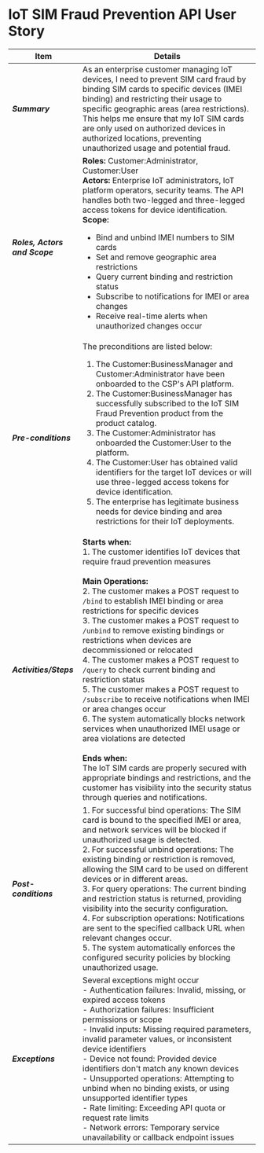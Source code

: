 # IoT SIM Fraud Prevention API User Story

| **Item** | **Details** |
| ---- | ------- |
| ***Summary*** | As an enterprise customer managing IoT devices, I need to prevent SIM card fraud by binding SIM cards to specific devices (IMEI binding) and restricting their usage to specific geographic areas (area restrictions). This helps me ensure that my IoT SIM cards are only used on authorized devices in authorized locations, preventing unauthorized usage and potential fraud. |
| ***Roles, Actors and Scope*** | **Roles:** Customer:Administrator, Customer:User<br> **Actors:** Enterprise IoT administrators, IoT platform operators, security teams. The API handles both two-legged and three-legged access tokens for device identification.<br> **Scope:** <ul><li>Bind and unbind IMEI numbers to SIM cards</li><li>Set and remove geographic area restrictions</li><li>Query current binding and restriction status</li><li>Subscribe to notifications for IMEI or area changes</li><li>Receive real-time alerts when unauthorized changes occur</li></ul> |
| ***Pre-conditions*** |The preconditions are listed below:<br><ol><li>The Customer:BusinessManager and Customer:Administrator have been onboarded to the CSP's API platform.</li><li>The Customer:BusinessManager has successfully subscribed to the IoT SIM Fraud Prevention product from the product catalog.</li><li>The Customer:Administrator has onboarded the Customer:User to the platform.</li><li>The Customer:User has obtained valid identifiers for the target IoT devices or will use three-legged access tokens for device identification.</li><li>The enterprise has legitimate business needs for device binding and area restrictions for their IoT deployments.</li>|
| ***Activities/Steps*** | **Starts when:** <br>1. The customer identifies IoT devices that require fraud prevention measures<br><br>**Main Operations:** <br>2. The customer makes a POST request to `/bind` to establish IMEI binding or area restrictions for specific devices<br>3. The customer makes a POST request to `/unbind` to remove existing bindings or restrictions when devices are decommissioned or relocated<br>4. The customer makes a POST request to `/query` to check current binding and restriction status<br>5. The customer makes a POST request to `/subscribe` to receive notifications when IMEI or area changes occur<br>6. The system automatically blocks network services when unauthorized IMEI usage or area violations are detected<br><br> **Ends when:** <br>The IoT SIM cards are properly secured with appropriate bindings and restrictions, and the customer has visibility into the security status through queries and notifications. |
| ***Post-conditions*** | 1. For successful bind operations: The SIM card is bound to the specified IMEI or area, and network services will be blocked if unauthorized usage is detected.<br>2. For successful unbind operations: The existing binding or restriction is removed, allowing the SIM card to be used on different devices or in different areas.<br>3. For query operations: The current binding and restriction status is returned, providing visibility into the security configuration.<br>4. For subscription operations: Notifications are sent to the specified callback URL when relevant changes occur.<br>5. The system automatically enforces the configured security policies by blocking unauthorized usage.|
| ***Exceptions*** | Several exceptions might occur <br>- Authentication failures: Invalid, missing, or expired access tokens<br>- Authorization failures: Insufficient permissions or scope<br>- Invalid inputs: Missing required parameters, invalid parameter values, or inconsistent device identifiers<br>- Device not found: Provided device identifiers don't match any known devices<br>- Unsupported operations: Attempting to unbind when no binding exists, or using unsupported identifier types<br>- Rate limiting: Exceeding API quota or request rate limits<br>- Network errors: Temporary service unavailability or callback endpoint issues|